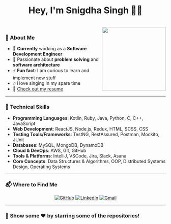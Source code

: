 <div align="center">
   <h1> Hey, I'm Snigdha Singh 👩‍💻 </h1>
</div>
<br/>
<img src="https://i.giphy.com/HzPtbOKyBoBFsK4hyc.webp" align="right" width="200"/>

### 🚀 About Me

- 🔭 **Currently** working as a **Software Development Engineer**
- 💬 Passionate about **problem solving** and **software architecture**
- ⚡ **Fun fact**: I am curious to learn and implement new stuff
- 🎶 I love singing in my spare time
- 📄 [Check out my resume](https://drive.google.com/file/d/1LH1KS_PXDt5-fNzjunzw6-LDeR2c0Nll/view?usp=sharing)
---

### 🧰 **Technical Skills**

- **Programming Languages**: Kotlin, Ruby, Java, Python, C, C++, JavaScript
- **Web Development**: ReactJS, Node.js, Redux, HTML, SCSS, CSS
- **Testing Tools/Frameworks**: TestNG, RestAssured, Postman, Mockito, JUnit
- **Databases**: MySQL, MongoDB, DynamoDB
- **Cloud & DevOps**: AWS, Git, GitHub
- **Tools & Platforms**: IntelliJ, VSCode, Jira, Slack, Asana
- **Core Concepts**: Data Structures & Algorithms, OOP, Distributed Systems Design, Operating Systems

---

### 📬 **Where to Find Me**  
<p align="center">
  <a href="https://github.com/snigdha73" target="_blank"><img alt="GitHub" src="https://img.shields.io/badge/GitHub-%2312100E.svg?&style=for-the-badge&logo=Github&logoColor=white" /></a>  
  <a href="https://www.linkedin.com/in/snigdha-singh-483927174/" target="_blank"><img alt="LinkedIn" src="https://img.shields.io/badge/linkedin-%230077B5.svg?&style=for-the-badge&logo=linkedin&logoColor=white" /></a>  
  <a href="mailto:snigdha73.2000@gmail.com" target="_blank"><img alt="Gmail" src="https://img.shields.io/badge/Gmail-D14836?style=for-the-badge&logo=gmail&logoColor=white" /></a>
</p>

---

### 🌟 **Show some ❤️ by starring some of the repositories!**


